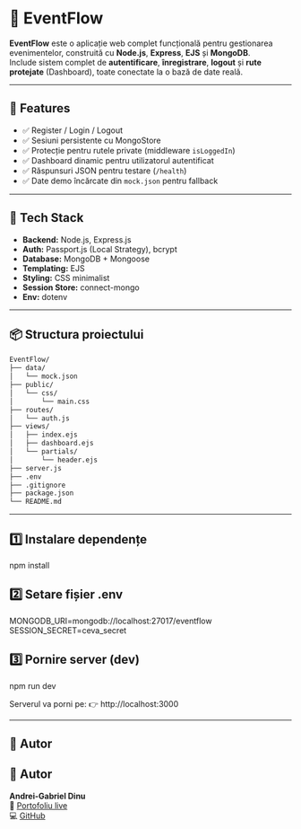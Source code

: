 # 🪩 EventFlow

**EventFlow** este o aplicație web complet funcțională pentru gestionarea evenimentelor, construită cu **Node.js**, **Express**, **EJS** și **MongoDB**.  
Include sistem complet de **autentificare**, **înregistrare**, **logout** și **rute protejate** (Dashboard), toate conectate la o bază de date reală.

---

## 🚀 Features

- ✅ Register / Login / Logout
- ✅ Sesiuni persistente cu MongoStore
- ✅ Protecție pentru rutele private (middleware `isLoggedIn`)
- ✅ Dashboard dinamic pentru utilizatorul autentificat
- ✅ Răspunsuri JSON pentru testare (`/health`)
- ✅ Date demo încărcate din `mock.json` pentru fallback

---

## 🧰 Tech Stack

- **Backend:** Node.js, Express.js  
- **Auth:** Passport.js (Local Strategy), bcrypt  
- **Database:** MongoDB + Mongoose  
- **Templating:** EJS  
- **Styling:** CSS minimalist  
- **Session Store:** connect-mongo  
- **Env:** dotenv  

---

## 📦 Structura proiectului

```bash
EventFlow/
├── data/
│   └── mock.json
├── public/
│   └── css/
│       └── main.css
├── routes/
│   └── auth.js
├── views/
│   ├── index.ejs
│   ├── dashboard.ejs
│   └── partials/
│       └── header.ejs
├── server.js
├── .env
├── .gitignore
├── package.json
└── README.md
```

---

## 1️⃣ Instalare dependențe
npm install

## 2️⃣ Setare fișier .env
MONGODB_URI=mongodb://localhost:27017/eventflow
SESSION_SECRET=ceva_secret

## 3️⃣ Pornire server (dev)
npm run dev

Serverul va porni pe:
👉 http://localhost:3000

---

## 👤 Autor

## 👤 Autor

**Andrei-Gabriel Dinu**  
🔗 [Portofoliu live](https://andreigabriel1.github.io)  
💻 [GitHub](https://github.com/AndreiGabriel1)
